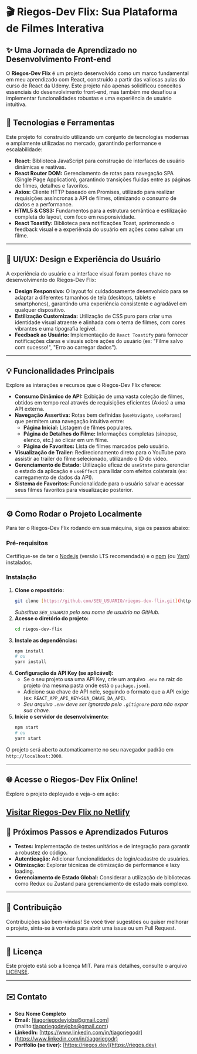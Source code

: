 # 🎬 Riegos-Dev Flix: Sua Plataforma de Filmes Interativa


## ✨ Uma Jornada de Aprendizado no Desenvolvimento Front-end

O **Riegos-Dev Flix** é um projeto desenvolvido como um marco fundamental em meu aprendizado com React, construído a partir das valiosas aulas do curso de React da Udemy. Este projeto não apenas solidificou conceitos essenciais do desenvolvimento front-end, mas também me desafiou a implementar funcionalidades robustas e uma experiência de usuário intuitiva.

## 🚀 Tecnologias e Ferramentas

Este projeto foi construído utilizando um conjunto de tecnologias modernas e amplamente utilizadas no mercado, garantindo performance e escalabilidade:

* **React:** Biblioteca JavaScript para construção de interfaces de usuário dinâmicas e reativas.
* **React Router DOM:** Gerenciamento de rotas para navegação SPA (Single Page Application), garantindo transições fluidas entre as páginas de filmes, detalhes e favoritos.
* **Axios:** Cliente HTTP baseado em Promises, utilizado para realizar requisições assíncronas à API de filmes, otimizando o consumo de dados e a performance.
* **HTML5 & CSS3:** Fundamentos para a estrutura semântica e estilização completa do layout, com foco em responsividade.
* **React Toastify:** Biblioteca para notificações Toast, aprimorando o feedback visual e a experiência do usuário em ações como salvar um filme.

---

## 🎨 UI/UX: Design e Experiência do Usuário

A experiência do usuário e a interface visual foram pontos chave no desenvolvimento do Riegos-Dev Flix:

* **Design Responsivo:** O layout foi cuidadosamente desenvolvido para se adaptar a diferentes tamanhos de tela (desktops, tablets e smartphones), garantindo uma experiência consistente e agradável em qualquer dispositivo.
* **Estilização Customizada:** Utilização de CSS puro para criar uma identidade visual atraente e alinhada com o tema de filmes, com cores vibrantes e uma tipografia legível.
* **Feedback ao Usuário:** Implementação de `React Toastify` para fornecer notificações claras e visuais sobre ações do usuário (ex: "Filme salvo com sucesso!", "Erro ao carregar dados").

---

## 💡 Funcionalidades Principais

Explore as interações e recursos que o Riegos-Dev Flix oferece:

* **Consumo Dinâmico de API:** Exibição de uma vasta coleção de filmes, obtidos em tempo real através de requisições eficientes (Axios) a uma API externa.
* **Navegação Assertiva:** Rotas bem definidas (`useNavigate`, `useParams`) que permitem uma navegação intuitiva entre:
    * **Página Inicial:** Listagem de filmes populares.
    * **Página de Detalhes do Filme:** Informações completas (sinopse, elenco, etc.) ao clicar em um filme.
    * **Página de Favoritos:** Lista de filmes marcados pelo usuário.
* **Visualização de Trailer:** Redirecionamento direto para o YouTube para assistir ao trailer do filme selecionado, utilizando o ID do vídeo.
* **Gerenciamento de Estado:** Utilização eficaz de `useState` para gerenciar o estado da aplicação e `useEffect` para lidar com efeitos colaterais (ex: carregamento de dados da API).
* **Sistema de Favoritos:** Funcionalidade para o usuário salvar e acessar seus filmes favoritos para visualização posterior.

---

## ⚙️ Como Rodar o Projeto Localmente

Para ter o Riegos-Dev Flix rodando em sua máquina, siga os passos abaixo:

### Pré-requisitos

Certifique-se de ter o [Node.js](https://nodejs.org/en/) (versão LTS recomendada) e o [npm](https://www.npmjs.com/) (ou [Yarn](https://yarnpkg.com/)) instalados.

### Instalação

1.  **Clone o repositório:**
    ```bash
    git clone [https://github.com/SEU_USUARIO/riegos-dev-flix.git](https://github.com/SEU_USUARIO/riegos-dev-flix.git)
    ```
    *Substitua `SEU_USUARIO` pelo seu nome de usuário no GitHub.*
2.  **Acesse o diretório do projeto:**
    ```bash
    cd riegos-dev-flix
    ```
3.  **Instale as dependências:**
    ```bash
    npm install
    # ou
    yarn install
    ```
4.  **Configuração da API Key (se aplicável):**
    * Se o seu projeto usa uma API Key, crie um arquivo `.env` na raiz do projeto (na mesma pasta onde está o `package.json`).
    * Adicione sua chave de API nele, seguindo o formato que a API exige (ex: `REACT_APP_API_KEY=SUA_CHAVE_DA_API`).
    * *Seu arquivo `.env` deve ser ignorado pelo `.gitignore` para não expor sua chave.*
5.  **Inicie o servidor de desenvolvimento:**
    ```bash
    npm start
    # ou
    yarn start
    ```

O projeto será aberto automaticamente no seu navegador padrão em `http://localhost:3000`.

---

## 🌐 Acesse o Riegos-Dev Flix Online!

Explore o projeto deployado e veja-o em ação:

[**Visitar Riegos-Dev Flix no Netlify**](https://riegos-dev-flix.netlify.app/)
---

## 🚀 Próximos Passos e Aprendizados Futuros

* **Testes:** Implementação de testes unitários e de integração para garantir a robustez do código.
* **Autenticação:** Adicionar funcionalidades de login/cadastro de usuários.
* **Otimização:** Explorar técnicas de otimização de performance e lazy loading.
* **Gerenciamento de Estado Global:** Considerar a utilização de bibliotecas como Redux ou Zustand para gerenciamento de estado mais complexo.

---

## 🤝 Contribuição

Contribuições são bem-vindas! Se você tiver sugestões ou quiser melhorar o projeto, sinta-se à vontade para abrir uma issue ou um Pull Request.

---

## 📄 Licença

Este projeto está sob a licença MIT. Para mais detalhes, consulte o arquivo [LICENSE](LICENSE).

---

## ✉️ Contato

* **Seu Nome Completo**
* **Email:** [tiagoriegodevjobs@gmail.com] (mailto:tiagoriegodevjobs@gmail.com)
* **LinkedIn:** [https://www.linkedin.com/in/tiagoriegodr](https://www.linkedin.com/in/tiagoriegodr)
* **Portfólio (se tiver):** [https://riegos.dev](https://riegos.dev)
